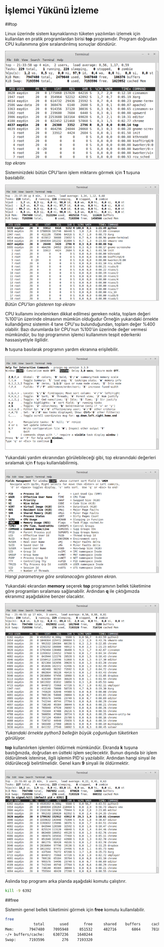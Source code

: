 # İşlemci Yükünü İzleme

##top

Linux üzerinde sistem kaynaklarınızı tüketen yazılımları izlemek için kullanılan en pratik programlardan birisi **top** programıdır. Program doğrudan CPU kullanımına göre sıralandırılmış sonuçlar döndürür.

![](top.png)
*top ekranı*

Sisteminizdeki bütün CPU'ların işlem miktarını görmek için **1** tuşuna basılabilir.

![](top2.png)
*Bütün CPU'ları gösteren top ekranı*

CPU kullanımı incelenirken dikkat edilmesi gereken nokta, toplam değeri %100'ün üzerinde olmasının mümkün olduğudur Örneğin yukarıdaki örnekte kullandığımız sistemin 4 tane CPU'su bulunduğundan, toplam değer %400 olabilir. Bazı durumlarda bir CPU'nun %100'ün üzerinde değer vermesi mümkündür, bu *top* programının işlemci kullanımını tespit ederkenki hassasiyetiyle ilgilidir.

**h** tuşuna basılarak programın yardım ekranına erişilebilir.

![](top3.png)

Yukarıdaki yardım ekranından görülebileceği gibi, top ekranındaki değerleri sıralamak için **f** tuşu kullanılabilirmiş.

![](top-sort.png)
*Hangi parametreye göre sıralanacağını gösteren ekran.*

Yukarıdaki ekrandan **memory** seçerek **top** programının bellek tüketimine göre programları sıralaması sağlanabilir. Ardından **q** ile çıktığımızda ekranımız aşağıdakine benzer olacaktır.

![](top-memory.png)
*Yukarıdaki örnekte python3 belleğin büyük çoğunluğun tüketirken görülüyor.*

**top** kullanılırken işlemleri öldürmek mümkündür. Ekranda **k** tuşuna bastığınızda, doğrudan en üstteki işlem seçilecektir. Bunun dışında bir işlem öldürülmek istenirse, ilgili işlemin PID'si yazılabilir. Ardından hangi sinyal ile öldürüleceği belirtilmelidir. Genel kanı **9** sinyali ile öldürmektir.

![](top-pid.png)

Aslında top programı arka planda aşağıdaki komutu çalıştırır.

```bash
kill -9 6392
```

##free

Sistemin genel bellek tüketimini görmek için **free** komutu kullanılabilir.

```bash
free
             total       used       free     shared    buffers     cached
Mem:       7947480    7095948     851532     482716       6864     781848
-/+ buffers/cache:    6307236    1640244
Swap:      7193596        276    7193320
```


